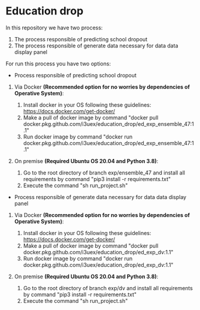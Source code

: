 # Education drop

In this repository we have two process:
1. The process responsible of predicting school dropout
2. The process responsible of generate data necessary for data data display panel

For run this process you have two options:
- Process responsible of predicting school dropout
1. Via Docker **(Recommended option for no worries by dependencies of Operative System)**:
   1. Install docker in your OS following these guidelines: https://docs.docker.com/get-docker/
   2. Make a pull of docker image by command "docker pull docker.pkg.github.com/i3uex/education_drop/ed_exp_ensemble_47:1.1"
   3. Run docker image by command "docker run docker.pkg.github.com/i3uex/education_drop/ed_exp_ensemble_47:1.1"

2. On premise **(Required Ubuntu OS 20.04 and Python 3.8)**: 
   1. Go to the root directory of branch exp/ensemble_47 and install all requirements by command "pip3 install -r requirements.txt"
   2. Execute the command "sh run_project.sh"

- Process responsible of generate data necessary for data data display panel

1. Via Docker **(Recommended option for no worries by dependencies of Operative System)**:
   1. Install docker in your OS following these guidelines: https://docs.docker.com/get-docker/
   2. Make a pull of docker image by command "docker pull docker.pkg.github.com/i3uex/education_drop/ed_exp_dv:1.1"
   3. Run docker image by command "docker run docker.pkg.github.com/i3uex/education_drop/ed_exp_dv:1.1"

2. On premise **(Required Ubuntu OS 20.04 and Python 3.8)**: 
   1. Go to the root directory of branch exp/dv and install all requirements by command "pip3 install -r requirements.txt"
   2. Execute the command "sh run_project.sh"
